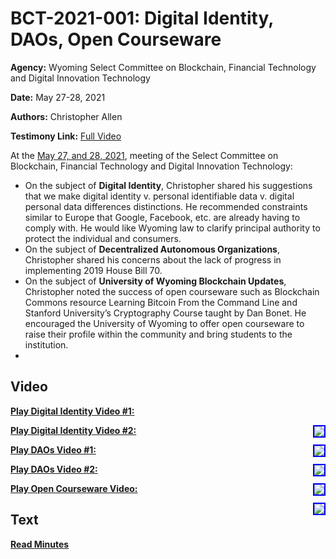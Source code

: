 # BCT-2021-001: Digital Identity, DAOs, Open Courseware

**Agency:** Wyoming Select Committee on Blockchain, Financial Technology and Digital Innovation Technology

**Date:** May 27-28, 2021

**Authors:** Christopher Allen

**Testimony Link:** [Full Video](https://www.youtube.com/watch?v=ayQ086BVDXE)

At the [May 27, and 28, 2021](https://wyoleg.gov/InterimCommittee/2021/S19-20210527MeetingMinutes.pdf), meeting of the Select Committee on Blockchain, Financial Technology and Digital Innovation Technology:
* On the subject of **Digital Identity**, Christopher shared his suggestions that we make digital identity v. personal identifiable data v. digital personal data differences distinctions. He recommended constraints similar to Europe that Google, Facebook, etc. are already having to comply with. He would like Wyoming law to clarify principal authority to protect the individual and consumers. 
* On the subject of **Decentralized Autonomous Organizations**, Christopher shared his concerns about the lack of progress in implementing 2019 House Bill 70. 
* On the subject of **University of Wyoming Blockchain Updates**, Christopher noted the success of open courseware such as Blockchain Commons resource Learning Bitcoin From the Command Line and Stanford University’s Cryptography Course taught by Dan Bonet. He encouraged the University of Wyoming to offer open courseware to raise their profile within the community and bring students to the institution.
* 
## Video

<a href="https://www.youtube.com/watch?v=ayQ086BVDXE&t=2010s"><b>Play Digital Identity Video #1:</b></a>

<a href="https://www.youtube.com/watch?v=ayQ086BVDXE&t=2010s"><img src="https://img.youtube.com/vi/ayQ086BVDXE/hqdefault.jpg" style="float: right; border: 2px solid blue"></a>

<a href="https://www.youtube.com/watch?v=ayQ086BVDXE&t=4075s"><b>Play Digital Identity Video #2:</b></a>

<a href="https://www.youtube.com/watch?v=ayQ086BVDXE&t=4075s"><img src="https://img.youtube.com/vi/ayQ086BVDXE/hqdefault.jpg" style="float: right; border: 2px solid blue"></a>

<a href="https://www.youtube.com/watch?v=ayQ086BVDXE&t=10320s"><b>Play DAOs Video #1:</b></a>

<a href="https://www.youtube.com/watch?v=ayQ086BVDXE&t=10320s"><img src="https://img.youtube.com/vi/ayQ086BVDXE/hqdefault.jpg" style="float: right; border: 2px solid blue"></a>

<a href="https://www.youtube.com/watch?v=ayQ086BVDXE&t=12120s"><b>Play DAOs Video #2:</b></a>

<a href="https://www.youtube.com/watch?v=ayQ086BVDXE&t=12120s"><img src="https://img.youtube.com/vi/ayQ086BVDXE/hqdefault.jpg" style="float: right; border: 2px solid blue"></a>

<a href="https://www.youtube.com/watch?v=ayQ086BVDXE&t=5920s"><b>Play Open Courseware Video:</b></a>

<a href="https://www.youtube.com/watch?v=ayQ086BVDXE&t=5920s"><img src="https://img.youtube.com/vi/ayQ086BVDXE/hqdefault.jpg" style="float: right; border: 2px solid blue"></a>

## Text

<a href="https://wyoleg.gov/InterimCommittee/2021/S19-20210527MeetingMinutes.pdf"><b>Read Minutes</b></a>
